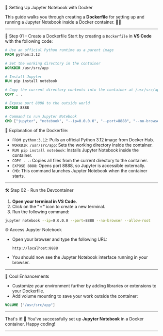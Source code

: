🐳 Setting Up Jupyter Notebook with Docker

This guide walks you through creating a **Dockerfile** for setting up and running a Jupyter Notebook inside a Docker container. 🧑‍💻

---

🚀 Step 01 - Create a Dockerfile
Start by creating a `Dockerfile` in **VS Code** with the following code:

```dockerfile
# Use an official Python runtime as a parent image
FROM python:3.12

# Set the working directory in the container
WORKDIR /usr/src/app

# Install Jupyter
RUN pip install notebook

# Copy the current directory contents into the container at /usr/src/app
COPY . .

# Expose port 8888 to the outside world
EXPOSE 8888

# Command to run Jupyter Notebook
CMD ["jupyter", "notebook", "--ip=0.0.0.0", "--port=8888", "--no-browser", "--allow-root"]
```

📂 Explanation of the Dockerfile:

- `FROM python:3.12`: Pulls an official Python 3.12 image from Docker Hub.  
- `WORKDIR /usr/src/app`: Sets the working directory inside the container.
- `RUN pip install notebook`: Installs Jupyter Notebook inside the container.
- `COPY . .`: Copies all files from the current directory to the container.
- `EXPOSE 8888`: Opens port 8888, so Jupyter is accessible externally.
- `CMD`: This command launches Jupyter Notebook when the container starts.

---

🛠️ Step 02 - Run the Devcontainer

1. **Open your terminal in VS Code**.
2. Click on the **"+"** icon to create a new terminal.
3. Run the following command:

```bash
jupyter notebook --ip=0.0.0.0 --port=8888 --no-browser --allow-root
```

🌐 Access Jupyter Notebook

- Open your browser and type the following URL:
  
  `http://localhost:8888`

- You should now see the Jupyter Notebook interface running in your browser.

---


🎨 Cool Enhancements
- Customize your environment further by adding libraries or extensions to your Dockerfile.
- Add volume mounting to save your work outside the container:

```dockerfile
VOLUME ["/usr/src/app"]
```

--- 

That's it! 🎉 You've successfully set up **Jupyter Notebook** in a Docker container. Happy coding!

---

